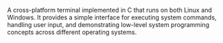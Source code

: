 A cross-platform terminal implemented in C that runs on both Linux and Windows. It provides a simple interface for executing system commands, handling user input, and demonstrating low-level system programming concepts across different operating systems.
